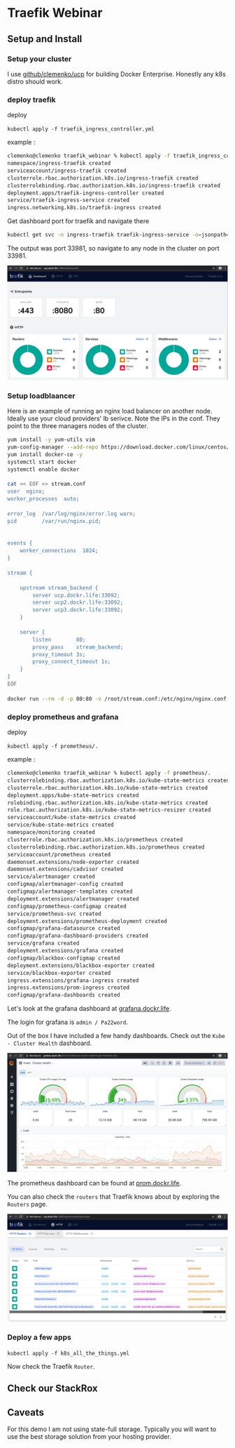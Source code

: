 # Traefik Webinar

## Setup and Install

### Setup your cluster

I use [github/clemenko/ucp](https://github.com/clemenko/ucp) for building Docker Enterprise. Honestly any k8s distro should work.

### deploy traefik

deploy

`kubectl apply -f traefik_ingress_controller.yml`

example :

```bash
clemenko@clemenko traefik_webinar % kubectl apply -f traefik_ingress_controller.yml
namespace/ingress-traefik created
serviceaccount/ingress-traefik created
clusterrole.rbac.authorization.k8s.io/ingress-traefik created
clusterrolebinding.rbac.authorization.k8s.io/ingress-traefik created
deployment.apps/traefik-ingress-controller created
service/traefik-ingress-service created
ingress.networking.k8s.io/traefik-ingress created
```

Get dashboard port for traefik and navigate there

```bash
kubectl get svc -n ingress-traefik traefik-ingress-service -o=jsonpath='{.spec.ports[?(@.port==8080)].nodePort}'
```

The output was port 33981, so navigate to any node in the cluster on port 33981.

![dashboard](imgs/dashboard.jpg)

### Setup loadblaancer

Here is an example of running an nginx load balancer on another node. Ideally use your cloud providers' lb serivce. Note the IPs in the conf. They point to the three managers nodes of the cluster.

```bash
yum install -y yum-utils vim
yum-config-manager --add-repo https://download.docker.com/linux/centos/docker-ce.repo
yum install docker-ce -y
systemctl start docker
systemctl enable docker

cat << EOF >> stream.conf
user  nginx;
worker_processes  auto;

error_log  /var/log/nginx/error.log warn;
pid        /var/run/nginx.pid;


events {
    worker_connections  1024;
}

stream {

    upstream stream_backend {
        server ucp.dockr.life:33092;
        server ucp2.dockr.life:33092;
        server ucp3.dockr.life:33092;
    }

    server {
        listen        80;
        proxy_pass    stream_backend;
        proxy_timeout 3s;
        proxy_connect_timeout 1s;
    }
}
EOF

docker run --rm -d -p 80:80 -v /root/stream.conf:/etc/nginx/nginx.conf:ro nginx:alpine
```

### deploy prometheus and grafana

deploy

`kubectl apply -f prometheus/. `

example :

```bash
clemenko@clemenko traefik_webinar % kubectl apply -f prometheus/. 
clusterrolebinding.rbac.authorization.k8s.io/kube-state-metrics created
clusterrole.rbac.authorization.k8s.io/kube-state-metrics created
deployment.apps/kube-state-metrics created
rolebinding.rbac.authorization.k8s.io/kube-state-metrics created
role.rbac.authorization.k8s.io/kube-state-metrics-resizer created
serviceaccount/kube-state-metrics created
service/kube-state-metrics created
namespace/monitoring created
clusterrole.rbac.authorization.k8s.io/prometheus created
clusterrolebinding.rbac.authorization.k8s.io/prometheus created
serviceaccount/prometheus created
daemonset.extensions/node-exporter created
daemonset.extensions/cadvisor created
service/alertmanager created
configmap/alertmanager-config created
configmap/alertmanager-templates created
deployment.extensions/alertmanager created
configmap/prometheus-configmap created
service/prometheus-svc created
deployment.extensions/prometheus-deployment created
configmap/grafana-datasource created
configmap/grafana-dashboard-providers created
service/grafana created
deployment.extensions/grafana created
configmap/blackbox-configmap created
deployment.extensions/blackbox-exporter created
service/blackbox-exporter created
ingress.extensions/grafana-ingress created
ingress.extensions/prom-ingress created
configmap/grafana-dashboards created
```

Let's look at the grafana dashboard at [grafana.dockr.life](grafana.dockr.life).

The login for grafana is `admin / Pa22word`.

Out of the box I have included a few handy dashboards. Check out the `Kube - Cluster Health` dashboard.

![grafana](imgs/grafana.jpg)

The prometheus dashboard can be found at [prom.dockr.life](prom.dockr.life).

You can also check the `routers` that Traefik knows about by exploring the `Routers` page.

![routers](imgs/routers.jpg)

### Deploy a few apps

`kubectl apply -f k8s_all_the_things.yml`

Now check the Traefik `Router`.


## Check our StackRox

## Caveats

For this demo I am not using state-full storage. Typically you will want to use the best storage solution from your hosting provider.
